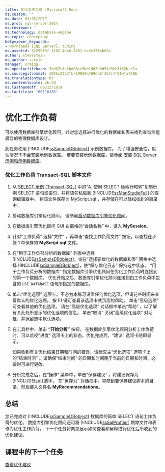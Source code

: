 ```yaml
---
title: 优化工作负荷 |Microsoft Docs
ms.custom: ''
ms.date: 03/06/2017
ms.prod: sql-server-2014
ms.reviewer: ''
ms.technology: database-engine
ms.topic: conceptual
helpviewer_keywords:
- workloads [SQL Server], tuning
ms.assetid: 6229bf3f-1182-4bc6-8451-cedc37f4b62e
author: stevestein
ms.author: sstein
manager: craigg
ms.openlocfilehash: 3dd87c1e2bd08ce5bb1d05e9d51d92e3f62bcc7a
ms.sourcegitcommit: 3026c22b7fba19059a769ea5f367c4f51efaf286
ms.translationtype: MT
ms.contentlocale: zh-CN
ms.lasthandoff: 06/15/2019
ms.locfileid: "66110188"
---
```

# <a name="tuning-a-workload"></a>优化工作负荷
  可以使用数据库引擎优化顾问，针对您选择进行优化的数据库和表来找到查询性能最佳的物理数据库设计。  
  
 此任务使用 [!INCLUDE[ssSampleDBobject](../../includes/sssampledbobject-md.md)] 示例数据库。 为了增强安全性，默认情况下不会安装示例数据库。 若要安装示例数据库，请参阅 [安装 SQL Server 示例和示例数据库](http://sqlserversamples.codeplex.com)。  
  
### <a name="tune-a-workload-transact-sql-script-file"></a>优化工作负荷 Transact-SQL 脚本文件  
  
1.  从 [SELECT 示例 (Transact-SQL)](/sql/t-sql/queries/select-examples-transact-sql) 中的“A. 使用 SELECT 检索行和列”复制示例 SELECT 语句或语句，并将语句粘贴到 [!INCLUDE[ssManStudioFull](../../includes/ssmanstudiofull-md.md)] 的查询编辑器中。 将该文件保存为 MyScript.sql  ，并存储在可以轻松找到的目录中。  
  
2.  启动数据库引擎优化顾问。 请参阅[启动数据库引擎优化顾问](../../relational-databases/performance/database-engine-tuning-advisor.md)。  
  
3.  在数据库引擎优化顾问 GUI 右窗格的“会话名称”  中，键入 **MySession**。  
  
4.  针对“工作负荷”  选择“文件”  ，再单击“查找工作负荷文件”  按钮，以查找在步骤 1 中保存的 **MyScript.sql** 文件。  
  
5.  在“用于工作负荷分析的数据库”  列表中选择 [!INCLUDE[ssSampleDBobject](../../includes/sssampledbobject-md.md)]，或在“选择要优化的数据库和表”  网格中选择 [!INCLUDE[ssSampleDBobject](../../includes/sssampledbobject-md.md)]，使“保存优化日志”  保持选中状态。 “用于工作负荷分析的数据库”  指定数据库引擎优化顾问在优化工作负荷时连接到的第一个数据库。 优化开始之后，数据库引擎优化顾问连接到由工作负荷中包含的 `USE DATABASE` 语句所指定的数据库。  
  
6.  单击“优化选项”  选项卡。不必为本练习设置任何优化选项，但请花些时间来查看默认的优化选项。 按 F1 键可查看该选项卡式页面的帮助。 单击“高级选项”  可查看其他的优化选项。 请在“高级优化选项”  对话框中单击“帮助”  ，以了解有关此处所显示的优化选项的信息。 单击“取消”  关闭“高级优化选项”  对话框，并保留选中默认选项。  
  
7.  在工具栏中，单击 **“开始分析”** 按钮。 在数据库引擎优化顾问分析工作负荷时，可以监视“进度”  选项卡上的状态。优化完成后，“建议”  选项卡随即显示。  
  
     如果收到有关优化结束日期和时间的错误，请检查主“优化选项”  选项卡上的“结束时间”  。请确保“结束时间”  的日期和时间晚于当前的日期和时间，必要时可进行更改。  
  
8.  分析完成之后，在“操作”  菜单中，单击“保存建议”  ，将建议保存为 [!INCLUDE[tsql](../../includes/tsql-md.md)] 脚本。 在“另存为”  对话框中，导航到要保存建议脚本的目录，然后键入文件名 **MyRecommendations**。  
  
## <a name="summary"></a>总结  
 您已完成对 [!INCLUDE[ssSampleDBobject](../../includes/sssampledbobject-md.md)] 数据库的简单 SELECT 语句工作负荷的优化。 数据库引擎优化顾问还可将 [!INCLUDE[ssSqlProfiler](../../includes/sssqlprofiler-md.md)] 跟踪文件和表作为优化工作负荷。 下一个任务将向您展示如何查看和解释进行优化后所收到的优化建议。  
  
## <a name="next-task-in-lesson"></a>课程中的下一个任务  
 [查看优化建议](lesson-1-2-viewing-tuning-recommendations.md)  
  
  
